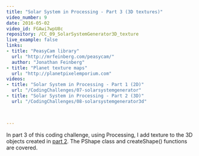 ```yaml
---
title: "Solar System in Processing - Part 3 (3D textures)"
video_number: 9
date: 2016-05-02
video_id: FGAwi7wpU8c
repository: /CC_09_SolarSystemGenerator3D_texture
live_example: false
links:
- title: "PeasyCam library"  
  url: "http://mrfeinberg.com/peasycam/"
  author: "Jonathan Feinberg"
- title: "Planet texture maps"
  url: "http://planetpixelemporium.com"
videos:
- title: "Solar System in Processing - Part 1 (2D)" 
  url: "/CodingChallenges/07-solarsystemgenerator"
- title: "Solar System in Processing - Part 2 (3D)" 
  url: "/CodingChallenges/08-solarsystemgenerator3d"


  
---
```


In part 3 of this coding challenge, using Processing, I add texture to the 3D objects created in [part 2](https://youtu.be/dncudkelNxw).  The PShape class and createShape() functions are covered.

